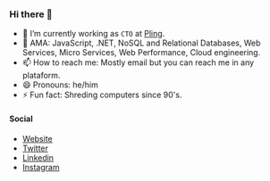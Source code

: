 ### Hi there 👋

- 🔭 I’m currently working as `CTO` at [Pling](https://pling.net.br).
- 💬 AMA: JavaScript, .NET, NoSQL and Relational Databases, Web Services, Micro Services, Web Performance, Cloud engineering.
- 📫 How to reach me: Mostly email but you can reach me in any plataform.
- 😄 Pronouns: he/him
- ⚡️ Fun fact: Shreding computers since 90's.

#### Social

- [Website](https://felipekm.me)
- [Twitter](https://twitter.com/felipekm)
- [Linkedin](https://linkedin.com/in/felipekm)
- [Instagram](https://instagram.com/_felipekm)

